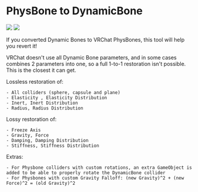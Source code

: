 # PhysBone to DynamicBone
[![](https://img.shields.io/github/downloads/FACS01-01/PhysBone-to-DynamicBone/total.svg)](https://github.com/FACS01-01/PhysBone-to-DynamicBone/releases)
[![](https://img.shields.io/github/v/release/FACS01-01/PhysBone-to-DynamicBone)](https://github.com/FACS01-01/PhysBone-to-DynamicBone/releases/latest)

If you converted Dynamic Bones to VRChat PhysBones, this tool will help you revert it!


VRChat doesn't use all Dynamic Bone parameters, and in some cases combines 2 parameters into one, so a full 1-to-1 restoration isn't possible.
This is the closest it can get.


Lossless restoration of:

	- All colliders (sphere, capsule and plane)
	- Elasticity , Elasticity Distribution
	- Inert, Inert Distribution
	- Radius, Radius Distribution


Lossy restoration of:

	- Freeze Axis
	- Gravity, Force
	- Damping, Damping Distribution
	- Stiffness, Stiffness Distribution


Extras:

	- For Physbone colliders with custom rotations, an extra GameObject is added to be able to properly rotate the DynamicBone collider
	- For Physbones with custom Gravity Falloff: (new Gravity)^2 + (new Force)^2 = (old Gravity)^2

